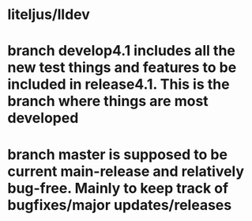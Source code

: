 # liteljus/lldev

# branch develop4.1 includes all the new test things and features to be included in release4.1. This is the branch where things are most developed

# branch master is supposed to be current main-release and relatively bug-free. Mainly to keep track of bugfixes/major updates/releases
